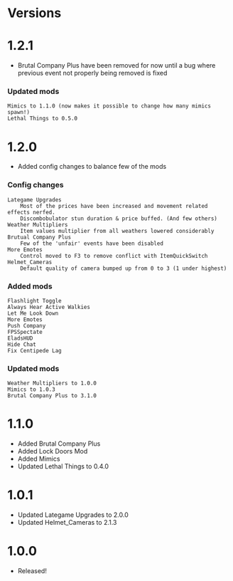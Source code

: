# Versions
# 1.2.1
- Brutal Company Plus have been removed for now until a bug where previous event not properly being removed is fixed
### Updated mods
    Mimics to 1.1.0 (now makes it possible to change how many mimics spawn!)
    Lethal Things to 0.5.0

# 1.2.0
- Added config changes to balance few of the mods
### Config changes
    Lategame Upgrades
        Most of the prices have been increased and movement related effects nerfed.
        Discombobulator stun duration & price buffed. (And few others)
    Weather Multipliers
        Item values multiplier from all weathers lowered considerably
    Brutual Company Plus
        Few of the 'unfair' events have been disabled
    More Emotes
        Control moved to F3 to remove conflict with ItemQuickSwitch
    Helmet_Cameras
        Default quality of camera bumped up from 0 to 3 (1 under highest)
### Added mods
    Flashlight Toggle
    Always Hear Active Walkies
    Let Me Look Down
    More Emotes
    Push Company
    FPSSpectate
    EladsHUD
    Hide Chat
    Fix Centipede Lag
### Updated mods
    Weather Multipliers to 1.0.0
    Mimics to 1.0.3
    Brutal Company Plus to 3.1.0

# 1.1.0
- Added Brutal Company Plus
- Added Lock Doors Mod
- Added Mimics
- Updated Lethal Things to 0.4.0

# 1.0.1
- Updated Lategame Upgrades to 2.0.0
- Updated Helmet_Cameras to 2.1.3

# 1.0.0
- Released!

